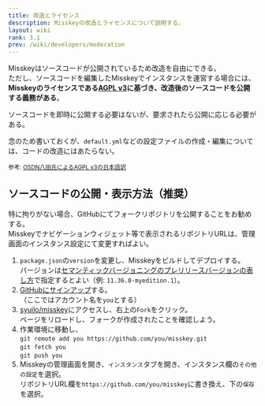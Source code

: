 ```yaml
---
title: 改造とライセンス
description: Misskeyの改造とライセンスについて説明する。
layout: wiki
rank: 3.1
prev: /wiki/developers/moderation
---
```

Misskeyはソースコードが公開されているため改造を自由にできる。  
ただし、ソースコードを編集したMisskeyでインスタンスを運営する場合には、**Misskeyのライセンスである[AGPL v3](https://github.com/syuilo/misskey/blob/develop/LICENSE)に基づき、改造後のソースコードを公開する義務がある**。

ソースコードを即時に公開する必要はないが、要求されたら公開に応じる必要がある。

念のため書いておくが、`default.yml`などの設定ファイルの作成・編集については、コードの改造にはあたらない。

<small>参考: <a href="https://mag.osdn.jp/07/09/02/130237">OSDN八田氏によるAGPL v3の日本語訳</a></small>

## ソースコードの公開・表示方法（推奨）
特に拘りがない場合、GitHubにてフォークリポジトリを公開することをお勧めする。  
Misskeyでナビゲーションウィジェット等で表示されるリポジトリURLは、管理画面のインスタンス設定にて変更すればよい。

1. `package.json`の`version`を変更し、Misskeyをビルドしてデプロイする。  
  バージョンは[セマンティックバージョニングのプレリリースバージョンの表し方](https://semver.org/lang/ja/#spec-item-9)で指定するとよい（例: `11.36.0-myedition.1`）。 
1. [GitHubにサインアップ](https://github.com/)する。  
  （ここではアカウント名を`you`とする）
2. [syuilo/misskey](https://github.com/syuilo/misskey)にアクセスし、右上の`Fork`をクリック。  
  ページをリロードし、フォークが作成されたことを確認しよう。
3. 作業環境に移動し、  
  `git remote add you https://github.com/you/misskey.git`  
  `git fetch you`  
  `git push you`
4. Misskeyの管理画面を開き、`インスタンス`タブを開き、インスタンス欄の`その他の設定`を選択。  
  リポジトリURL欄を`https://github.com/you/misskey`に書き換え、下の`保存`を選択。
